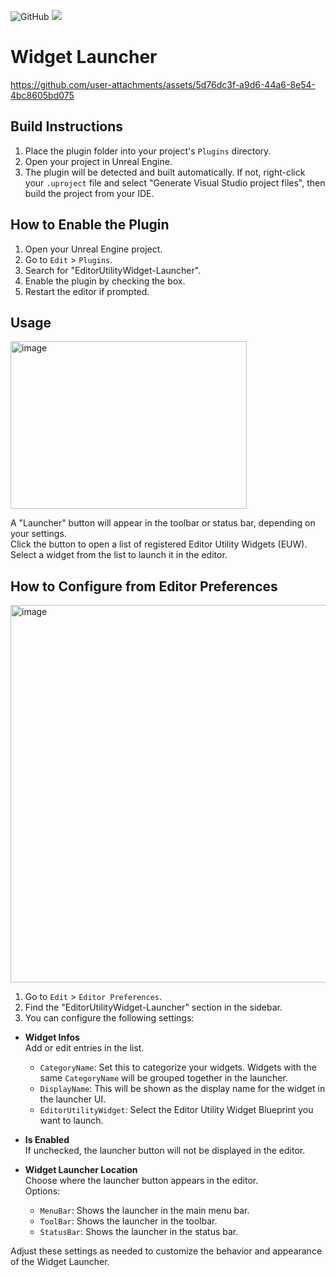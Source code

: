 ![GitHub](https://img.shields.io/github/license/KTA552/UE-WidgetLauncher)
![](https://img.shields.io/github/v/tag/KTA552/UE-WidgetLauncher?label=version)

# Widget Launcher
https://github.com/user-attachments/assets/5d76dc3f-a9d6-44a6-8e54-4bc8605bd075

## Build Instructions

1. Place the plugin folder into your project's `Plugins` directory.
2. Open your project in Unreal Engine.
3. The plugin will be detected and built automatically. If not, right-click your `.uproject` file and select "Generate Visual Studio project files", then build the project from your IDE.

## How to Enable the Plugin

1. Open your Unreal Engine project.
2. Go to `Edit` > `Plugins`.
3. Search for "EditorUtilityWidget-Launcher".
4. Enable the plugin by checking the box.
5. Restart the editor if prompted.

## Usage
<img width="378" height="268" alt="image" src="https://github.com/user-attachments/assets/db1fdade-09a2-4933-8f83-c524f5bade99" />

A "Launcher" button will appear in the toolbar or status bar, depending on your settings.  
Click the button to open a list of registered Editor Utility Widgets (EUW).  
Select a widget from the list to launch it in the editor.

## How to Configure from Editor Preferences

<img width="1280" height="604" alt="image" src="https://github.com/user-attachments/assets/821ab146-6340-45ed-b6c2-b475d40d0a77" />

1. Go to `Edit` > `Editor Preferences`.
2. Find the "EditorUtilityWidget-Launcher" section in the sidebar.
3. You can configure the following settings:

- **Widget Infos**  
  Add or edit entries in the list.  
  - `CategoryName`: Set this to categorize your widgets. Widgets with the same `CategoryName` will be grouped together in the launcher.
  - `DisplayName`: This will be shown as the display name for the widget in the launcher UI.
  - `EditorUtilityWidget`: Select the Editor Utility Widget Blueprint you want to launch.

- **Is Enabled**  
  If unchecked, the launcher button will not be displayed in the editor.

- **Widget Launcher Location**  
  Choose where the launcher button appears in the editor.  
  Options:  
  - `MenuBar`: Shows the launcher in the main menu bar.  
  - `ToolBar`: Shows the launcher in the toolbar.  
  - `StatusBar`: Shows the launcher in the status bar.

Adjust these settings as needed to customize the behavior and appearance of the Widget Launcher.
